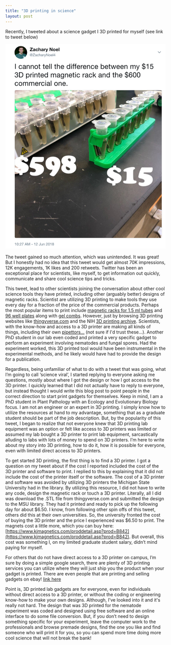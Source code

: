 ```yaml
---
title: "3D printing in science"
layout: post
---
```


Recently, I tweeted about a science gadget I 3D printed for myself (see link to tweet below)

[![Link to Tweet](rackpicture.png)](https://twitter.com/ZacharyNoel4/status/1006588787617681408)

The tweet gained so much attention, which was unintended. It was great! But I honestly had no idea that this tweet would get almost 70K impressions, 12K engagements, 1K likes and 200 retweets. Twitter has been an exceptional place for scientists, like myself, to get information out quickly, communicate and share cool science tips and tricks. 

This tweet, lead to other scientists joining the conversation about other cool science tools they have printed, including other (arguably better) designs of magnetic racks. Scientist are utilizing 3D printing to make tools they use every day for a fraction of the price of the commercial products. Perhaps the most popular items to print include [magnetic racks for 1.5 ml tubes](https://www.thingiverse.com/search?q=magnetic+rack) and [96 well plates](https://www.thingiverse.com/thing:79430) along with [gel combs](https://www.thingiverse.com/search?q=gel+combs&dwh=725b2e6060259b1). However, just by browsing 3D printing websites like [thingyverse.com](https://www.thingiverse.com/) and the NIH [3D printing archive](https://3dprint.nih.gov/). Scientists, with the know-how and access to a 3D printer are making all kinds of things, including their own [pipettors...](https://www.thingiverse.com/thing:159052) (not sure if I'd trust these...). Another PhD student in our lab even coded and printed a very specific gadget to perform an experiment involving nematodes and fungal spores. Had the experiment worked, this 3D printed tool would have been instrumental in the experimental methods, and he likely would have had to provide the design for a publication. 

Regardless, being unfamiliar of what to do with a tweet that was going, what I’m going to call ‘science viral’, I started replying to everyone asking me questions, mostly about where I got the design or how I got access to the 3D printer. I quickly learned that I did not actually have to reply to everyone, but instead thought I would write this blog post to point people in the correct direction to start print gadgets for themselves. Keep in mind, I am a PhD student in Plant Pathology with an Ecology and Evolutionary Biology focus. I am not an engineer or an expert in 3D printing. I simply know how to utilize the resources at hand to my advantage, something that as a graduate student should be part of the job description. But, by the popularity of this tweet, I began to realize that not everyone knew that 3D printing lab equipment was an option or felt like access to 3D printers was limited or assumed my lab bought a 3D printer to print lab equipment, sarcastically alluding to labs with lots of money to spend on 3D printers. I’m here to write about my story into 3D printing, how to do it, how it is possible for everyone, even with limited direct access to 3D printers. 

To get started 3D printing, the first thing is to find a 3D printer. I got a question on my tweet about if the cost I reported included the cost of the 3D printer and software to print. I replied to this by explaining that it did not include the cost of the printer itself or the software. The cost of a 3D printer and software was avoided by utilizing 3D printers the Michigan State University had in the library. By utilizing this resource, I did not have to write any code, design the magnetic rack or touch a 3D printer. Literally, all I did was download the .STL file from thingyverse.com and submitted the design to the MSU library. They had it printed and ready to pick up the following day for about $6.50. I know, from following other spin offs of this tweet, others did this at their own universities. So, the university fronted the cost of buying the 3D printer and the price I experienced was $6.50 to print. The magnets cost a little more, which you can buy here: [https://www.kjmagnetics.com/proddetail.asp?prod=B842](https://www.kjmagnetics.com/proddetail.asp?prod=B842). But overall, this cost was something I, on my limited graduate student salary, didn’t mind paying for myself. 

For others that do not have direct access to a 3D printer on campus, I’m sure by doing a simple google search, there are plenty of 3D printing services you can utilize where they will just ship you the product when your gadget is printed. There are even people that are printing and selling gadgets on ebay! [link here](https://www.ebay.com/itm/273014243549) 

Point is, 3D printed lab gadgets are for everyone, even for individuals without direct access to a 3D printer, or without the coding or engineering know-how to make your own designs. Although, I’ve looked into it and it's really not hard. The design that was 3D printed for the nematode experiment was coded and designed using free software and an online interface to do some file conversion. But, if you don’t need to design something specific for your experiment, leave the computer work to the professionals and browse premade designs, find the one you like and find someone who will print it for you, so you can spend more time doing more cool science that will not break the bank! 
